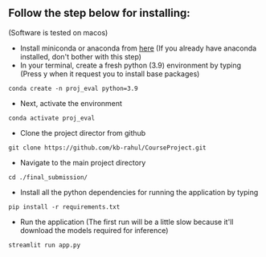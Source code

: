 Follow the step below for installing:
---------
(Software is tested on macos)
* Install miniconda or anaconda from [here](https://docs.conda.io/en/latest/miniconda.html)
(If you already have anaconda installed, don't bother with this step)
* In your terminal, create a fresh python (3.9) environment by typing (Press y when it request you to install base packages)
```
conda create -n proj_eval python=3.9
```
* Next, activate the environment
```
conda activate proj_eval
```
* Clone the project director from github
```
git clone https://github.com/kb-rahul/CourseProject.git
```
* Navigate to the main project directory

```
cd ./final_submission/
```

* Install all the python dependencies for running the application by typing
```
pip install -r requirements.txt
```
* Run the application (The first run will be a little slow because it'll download the models required for inference)
```
streamlit run app.py
```
